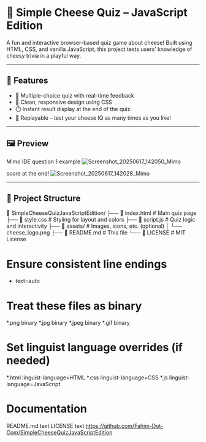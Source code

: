 # 🧀 Simple Cheese Quiz – JavaScript Edition

A fun and interactive browser-based quiz game about cheese! Built using HTML, CSS, and vanilla JavaScript, this project tests users’ knowledge of cheesy trivia in a playful way.

---

## 🌟 Features

- 🧠 Multiple-choice quiz with real-time feedback
- 🎨 Clean, responsive design using CSS
- ⏱️ Instant result display at the end of the quiz
- 🔄 Replayable – test your cheese IQ as many times as you like!

---

## 🖼️ Preview
Mimo IDE
question 1 example
![Screenshot_20250617_142050_Mimo](https://github.com/user-attachments/assets/abed51ea-5fff-4458-b977-f05655cdb78a)

score at the end!
![Screenshot_20250617_142028_Mimo](https://github.com/user-attachments/assets/4d2e50ea-6b56-427c-bba7-4c0a9ea48f9d)

---

## 📁 Project Structure

📁 SimpleCheeseQuizJavaScriptEdition/
├── 📄 index.html # Main quiz page
├── 📄 style.css # Styling for layout and colors
├── 📄 script.js # Quiz logic and interactivity
├── 📁 assets/ # Images, icons, etc. (optional)
│ └── cheese_logo.png
├── 📄 README.md # This file
└── 📄 LICENSE # MIT License

# Ensure consistent line endings
* text=auto

# Treat these files as binary
*.png binary
*.jpg binary
*.jpeg binary
*.gif binary

# Set linguist language overrides (if needed)
*.html linguist-language=HTML
*.css linguist-language=CSS
*.js linguist-language=JavaScript

# Documentation
README.md text
LICENSE text
https://github.com/Fahim-Dot-Com/SimpleCheeseQuizJavaScriptEdition
